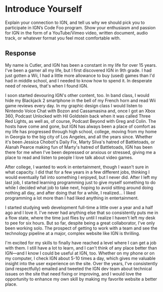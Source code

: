 # Introduce Yourself

Explain your connection to IGN, and tell us why we should pick you to participate in IGN’s Code Foo program. Show your enthusiasm and passion for IGN in the form of a YouTube/Vimeo video, written document, audio track, or whatever format you feel most comfortable with.

## Response

My name is Cutler, and IGN has been a constant in my life for over 15 years. I've been a gamer all my life, but I first discovered IGN in 9th grade. I had just gotten a Wii, I had a little more allowance to buy (used) games than I'd had in middle school, and I needed to know how to spend it. In desperate need of reviews, that's when I found IGN.

I soon started devouring IGN's other content, too. In band class, I would hide my Blackjack 2 smartphone in the bell of my French horn and read Wii game reviews every day. In my graphic design class I would listen to Nintendo Voice Chat with Bozon and Cassamasina and, once I got an Xbox 360, Podcast Unlocked with Hil Goldstein back when it was called Three Red Lights, as well as, of course, Podcast Beyond with Greg and Colin. The hosts have come and gone, but IGN has always been a place of comfort as my life has progressed through high school, college, moving from my home in Georgia to the big city of Los Angeles, and all the years since. Whether it's been Jessica Chobot's Daily Fix, Marty Sliva's hatred of Battletoads, or Alanah Pearce making fun of Marty's hatred of Battletoads, IGN has been there for me when I've been depressed or anxious or stressed, giving me a place to read and listen to people I love talk about video games.

After college, I wanted to work in entertainment, though I wasn't sure in what capacity. I did that for a few years in a few different jobs, thinking I would eventually fall into something I enjoyed, but I never did. After I left my last job, I started learning programming just to give myself something to do while I decided what job to take next, hoping to avoid sitting around doing nothing all day, and after doing that for a while, I realized... I liked programming a lot more than I had liked anything in entertainment.

I started studying web development full-time a little over a year and a half ago and I love it. I've never had anything else that so consistently puts me in a flow state, where the time just flies by until I realize I haven't left my desk to pee for six hours. But so far, despite being a great collaborator, I've only been working solo. The prospect of getting to work with a team and see the technology pipeline at a major, complex website like IGN is thrilling.

I'm excited for my skills to finally have reached a level where I can get a job with them. I still have a lot to learn, and I can't think of any place better than IGN—and I know I could be useful at IGN, too. Whether on my phone or on my computer, I check IGN about 5-10 times a day, which gives me valuable insight into the user experience on the site. Over the years, I've consistently (and respectfully) emailed and tweeted the IGN dev team about technical issues on the site that need fixing or improving, and I would love the opportunity to enhance my own skill by making my favorite website a better place.
